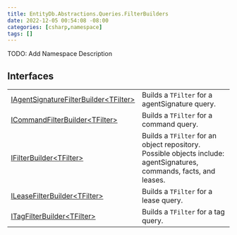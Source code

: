 ```yaml
---
title: EntityDb.Abstractions.Queries.FilterBuilders
date: 2022-12-05 00:54:08 -08:00
categories: [csharp,namespace]
tags: []
---
```



TODO: Add Namespace Description

## Interfaces
<table><tr><td><a href='/posts/csharp.member.entitydb.abstractions.queries.filterbuilders.iagentsignaturefilterbuilder-1/'>IAgentSignatureFilterBuilder&lt;TFilter&gt;</a></td><td>
Builds a <code class='language-plaintext highlighter-rouge'>TFilter</code> for a agentSignature query.
</td></tr><tr><td><a href='/posts/csharp.member.entitydb.abstractions.queries.filterbuilders.icommandfilterbuilder-1/'>ICommandFilterBuilder&lt;TFilter&gt;</a></td><td>
Builds a <code class='language-plaintext highlighter-rouge'>TFilter</code> for a command query.
</td></tr><tr><td><a href='/posts/csharp.member.entitydb.abstractions.queries.filterbuilders.ifilterbuilder-1/'>IFilterBuilder&lt;TFilter&gt;</a></td><td>
Builds a <code class='language-plaintext highlighter-rouge'>TFilter</code> for an object repository. Possible objects include: agentSignatures,
commands,
facts, and leases.
</td></tr><tr><td><a href='/posts/csharp.member.entitydb.abstractions.queries.filterbuilders.ileasefilterbuilder-1/'>ILeaseFilterBuilder&lt;TFilter&gt;</a></td><td>
Builds a <code class='language-plaintext highlighter-rouge'>TFilter</code> for a lease query.
</td></tr><tr><td><a href='/posts/csharp.member.entitydb.abstractions.queries.filterbuilders.itagfilterbuilder-1/'>ITagFilterBuilder&lt;TFilter&gt;</a></td><td>
Builds a <code class='language-plaintext highlighter-rouge'>TFilter</code> for a tag query.
</td></tr></table>

